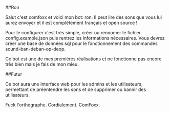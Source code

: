 ##Ron

Salut c'est comfoxx et voici mon bot: ron. Il peut lire des sons que vous lui aurez envoyer et il est complètement français et open source !

Pour le configurer c'est très simple, créer ou rennomer le fichier config.example.json puis rentrez les informations nécessaires.
Vous devrez créer une base de données sql pour le fonctionnement des commandes sound-ban-deban-op-deop.

Ce bot est une de mes premières réalisations et ne fonctionne pas encore très bien mais je fais de mon mieu.

##Futur

Ce bot aura une interface web pour les admins et les utilisateurs, permettant de préentendre les sons et de supprimer ou bannir des utilisateurs.

Fuck l'orthographe. Cordialement. ComFoxx.